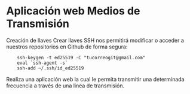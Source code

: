 # Aplicación web Medios de Transmisión 
Creación de llaves
Crear llaves SSH nos permitirá modificar o acceder a nuestros repositorios en Github de forma segura:
```
    ssh-keygen -t ed25519 -C "tucorreogit@gmail.com"
    eval `ssh-agent -s`
    ssh-add ~/.ssh/id_ed25519
```
Realiza una aplicación web la cual le permita transmitir una determinada frecuencia a través de una linea de transmisión.
